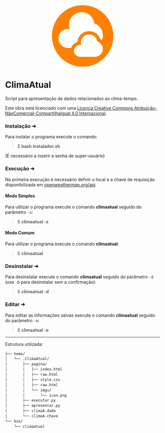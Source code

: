 <div align="center">
    <img  width="200"  src="./pagina/imgs/icon.png">
</div>

# ClimaAtual
Script para apresentação de dados relacionados ao clima-tempo.

<span>Este obra está licenciado com uma <a href="https://creativecommons.org/licenses/by-nc-sa/4.0/">
Licença Creative Commons Atribuição-NãoComercial-CompartilhaIgual 4.0 Internacional</a>.</span>

### Instalação ➜

Para instalar o programa execute o comando:

>$ **bash instalador&#46;sh**

(É necessário a inserir a senha de super-usuário)

### Execução ➜

Na primeira execução é necessário definir o local e a chave de requisição disponibilizada em <a href="https://openweathermap.org/api">openweathermap.org/api</a>.

#### Modo Simples

Para utilizar o programa execute o comando **climaatual** seguido do parâmetro `-s`:

> $ **climaatual -s**

#### Modo Comum

Para utilizar o programa execute o comando **climaatual**:

> $ **climaatual**

### Desinstalar ➜

Para desinstalar execute o comando **climaatual** seguido do parâmetro `-d` (use `-D` para desinstalar sem a confirmação):

> $ **climaatual -d**

### Editar ➜

Para editar as informações salvas execute o comando **climaatual** seguido do parâmetro `-e`:

> $ **climaatual -e**

- - -
Estrutura utilizada:

```markdown
├── home/
│	└── .ClimaAtual/
│	    ├── pagina/
│	    │   ├── index.html
│	    │   ├── raw.html
│	    │   ├── style.css
│	    │   ├── raw.html
│	    │   └── imgs/
│	    │       └── icon.png
│	    ├── executar.py
│	    ├── apresentar.py
│	    ├── climaA.dado
│	    └── climaA.chave
└── bin/
    └── climaatual
```
